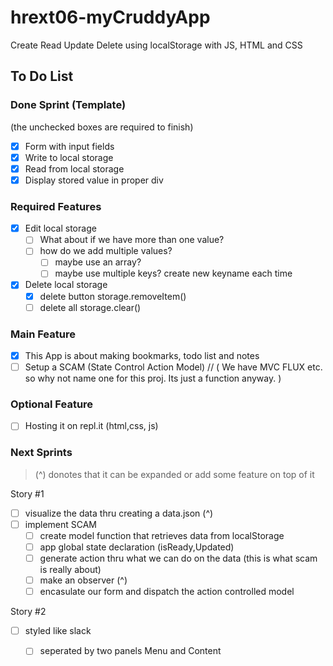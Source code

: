 # hrext06-myCruddyApp
Create Read Update Delete using localStorage with JS, HTML and CSS

## To Do List

### Done Sprint (Template)
(the unchecked boxes are required to finish)
- [x] Form with input fields
- [x] Write to local storage
- [x] Read from local storage
- [x] Display stored value in proper div

### Required Features
- [x] Edit local storage
    - [ ] What about if we have more than one value?
    - [ ] how do we add multiple values?
        - [ ] maybe use an array?
        - [ ] maybe use multiple keys? create new keyname each time
- [x] Delete local storage
    - [x] delete button storage.removeItem()
    - [ ] delete all storage.clear()

### Main Feature
- [x] This App is about making bookmarks, todo list and notes
- [ ] Setup a SCAM (State Control Action Model) // ( We have MVC FLUX etc. so why not name one for this proj. Its just a function anyway. )

### Optional Feature
- [ ] Hosting it on repl.it (html,css, js)

### Next Sprints
> (^) donotes that it can be expanded or add some feature on top of it

Story #1
- [ ] visualize the data thru creating a data.json (^)
- [ ] implement SCAM
    - [ ] create model function that retrieves data from localStorage
    - [ ] app global state declaration (isReady,Updated)
    - [ ] generate action thru what we can do on the data (this is what scam is really about)
    - [ ] make an observer (^)
    - [ ] encasulate our form and dispatch the action controlled model

Story #2
- [ ] styled like slack
    - [ ] seperated by two panels Menu and Content

